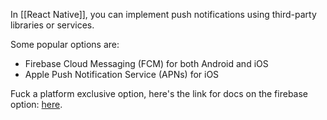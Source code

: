 In [[React Native]], you can implement push notifications using third-party libraries or services. 

Some popular options are:
- Firebase Cloud Messaging (FCM) for both Android and iOS
- Apple Push Notification Service (APNs) for iOS

Fuck a platform exclusive option, here's the link for docs on the firebase option: [here](https://rnfirebase.io/messaging/usage).